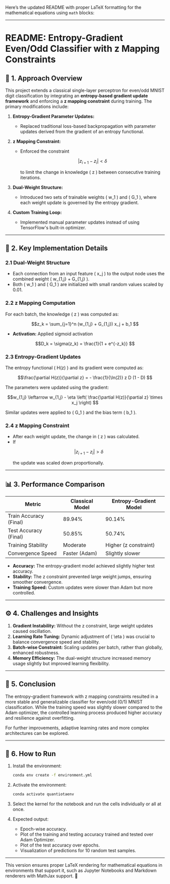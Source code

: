 Here’s the updated README with proper LaTeX formatting for the mathematical equations using ````math```` blocks:  

---

# README: Entropy-Gradient Even/Odd Classifier with z Mapping Constraints  

## 📖 **1. Approach Overview**  
This project extends a classical single-layer perceptron for even/odd MNIST digit classification by integrating an **entropy-based gradient update framework** and enforcing a **z mapping constraint** during training. The primary modifications include:  

1. **Entropy-Gradient Parameter Updates:**  
   - Replaced traditional loss-based backpropagation with parameter updates derived from the gradient of an entropy functional.  

2. **z Mapping Constraint:**  
   - Enforced the constraint  
     ```math  
     |z_{i+1} - z_i| < \delta  
     ```  
     to limit the change in knowledge \( z \) between consecutive training iterations.  

3. **Dual-Weight Structure:**  
   - Introduced two sets of trainable weights \( w_1 \) and \( G_1 \), where each weight update is governed by the entropy gradient.  

4. **Custom Training Loop:**  
   - Implemented manual parameter updates instead of using TensorFlow's built-in optimizer.  

---  

## 🔑 **2. Key Implementation Details**  

### **2.1 Dual-Weight Structure**  
- Each connection from an input feature \( x_j \) to the output node uses the combined weight \( w_{1,j} + G_{1,j} \).  
- Both \( w_1 \) and \( G_1 \) are initialized with small random values scaled by 0.01.  

### **2.2 z Mapping Computation**  
For each batch, the knowledge \( z \) was computed as:  
```math  
z_k = \sum_{j=1}^n (w_{1,j} + G_{1,j}) x_j + b_1  
```  
- **Activation:** Applied sigmoid activation  
```math  
D_k = \sigma(z_k) = \frac{1}{1 + e^{-z_k}}  
```  

### **2.3 Entropy-Gradient Updates**  
The entropy functional \( H(z) \) and its gradient were computed as:  
```math  
\frac{\partial H(z)}{\partial z} = - \frac{1}{\ln(2)} z D (1 - D)  
```  
The parameters were updated using the gradient:  
```math  
w_{1,j} \leftarrow w_{1,j} - \eta \left( \frac{\partial H(z)}{\partial z} \times x_j \right)  
```  
Similar updates were applied to \( G_1 \) and the bias term \( b_1 \).  

### **2.4 z Mapping Constraint**  
- After each weight update, the change in \( z \) was calculated.  
- If  
  ```math  
  |z_{i+1} - z_i| > \delta  
  ```  
  the update was scaled down proportionally.  

---  

## 📊 **3. Performance Comparison**  

| **Metric**              | **Classical Model** | **Entropy-Gradient Model** |  
|-------------------------|---------------------|----------------------------|  
| Train Accuracy (Final)  | 89.94%              | 90.14%                     |  
| Test Accuracy (Final)   | 50.85%              | 50.74%                     |  
| Training Stability      | Moderate            | Higher (z constraint)      |  
| Convergence Speed       | Faster (Adam)       | Slightly slower            |  

- **Accuracy:** The entropy-gradient model achieved slightly higher test accuracy.  
- **Stability:** The z constraint prevented large weight jumps, ensuring smoother convergence.  
- **Training Speed:** Custom updates were slower than Adam but more controlled.  

---  

## ⚙️ **4. Challenges and Insights**  
1. **Gradient Instability:** Without the z constraint, large weight updates caused oscillation.  
2. **Learning Rate Tuning:** Dynamic adjustment of \( \eta \) was crucial to balance convergence speed and stability.  
3. **Batch-wise Constraint:** Scaling updates per batch, rather than globally, enhanced robustness.  
4. **Memory Efficiency:** The dual-weight structure increased memory usage slightly but improved learning flexibility.  

---  

## 🚀 **5. Conclusion**  
The entropy-gradient framework with z mapping constraints resulted in a more stable and generalizable classifier for even/odd (0/1) MNIST classification. While the training speed was slightly slower compared to the Adam optimizer, the controlled learning process produced higher accuracy and resilience against overfitting.  

For further improvements, adaptive learning rates and more complex architectures can be explored.  

---  

## 📝 **6. How to Run**  

1. Install the environment:  
   ```bash  
   conda env create -f environment.yml  
   ```  

2. Activate the environment:  
   ```bash  
   conda activate quantiotaenv  
   ```  

3. Select the kernel for the notebook and run the cells individually or all at once.  

4. Expected output:  
   - Epoch-wise accuracy.  
   - Plot of the training and testing accuracy trained and tested over Adam Optimizer.  
   - Plot of the test accuracy over epochs.  
   - Visualization of predictions for 10 random test samples.  

---

This version ensures proper LaTeX rendering for mathematical equations in environments that support it, such as Jupyter Notebooks and Markdown renderers with MathJax support. 🚀
